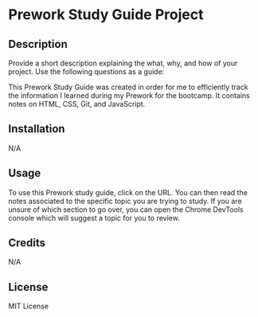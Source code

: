 # Prework Study Guide Project

## Description

Provide a short description explaining the what, why, and how of your project. Use the following questions as a guide:

This Prework Study Guide was created in order for me to efficiently track the information I learned during my Prework for the bootcamp. It contains notes on HTML, CSS, Git, and  JavaScript.

## Installation

N/A

## Usage

To use this Prework study guide, click on the URL. You can then read the notes associated to the specific topic you are trying to study. If you are unsure of which section to go over, you can open the Chrome DevTools console which will suggest a topic for you to review.

## Credits

N/A

## License

MIT License

